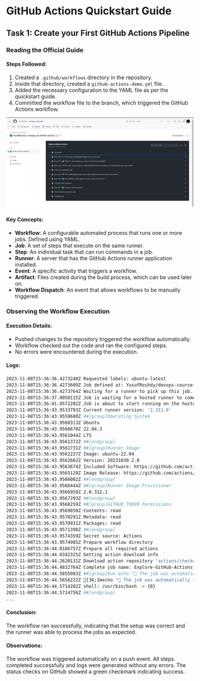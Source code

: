 # GitHub Actions Quickstart Guide

## Task 1: Create your First GitHub Actions Pipeline

### Reading the Official Guide

#### Steps Followed:

1. Created a `.github/workflows` directory in the repository.
2. Inside that directory, created a `github-actions-demo.yml` file.
3. Added the necessary configuration to the YAML file as per the quickstart guide.
4. Committed the workflow file to the branch, which triggered the GitHub Actions workflow.

![Alt text](/images/lab9task1.png)

#### Key Concepts:

- **Workflow**: A configurable automated process that runs one or more jobs. Defined using YAML.
- **Job**: A set of steps that execute on the same runner.
- **Step**: An individual task that can run commands in a job.
- **Runner**: A server that has the GitHub Actions runner application installed.
- **Event**: A specific activity that triggers a workflow.
- **Artifact**: Files created during the build process, which can be used later on.
- **Workflow Dispatch**: An event that allows workflows to be manually triggered.

### Observing the Workflow Execution

#### Execution Details:

- Pushed changes to the repository triggered the workflow automatically.
- Workflow checked out the code and ran the configured steps.
- No errors were encountered during the execution.

#### Logs:
```sh
2023-11-08T15:36:36.4273240Z Requested labels: ubuntu-latest
2023-11-08T15:36:36.4273609Z Job defined at: YusufRoshdy/devops-course-labs/.github/workflows/github-actions-demo.yml@refs/heads/lab9
2023-11-08T15:36:36.4273764Z Waiting for a runner to pick up this job...
2023-11-08T15:36:37.0058115Z Job is waiting for a hosted runner to come online.
2023-11-08T15:36:41.0572202Z Job is about to start running on the hosted runner: GitHub Actions 1 (hosted)
2023-11-08T15:36:43.9533793Z Current runner version: '2.311.0'
2023-11-08T15:36:43.9559680Z ##[group]Operating System
2023-11-08T15:36:43.9560313Z Ubuntu
2023-11-08T15:36:43.9560670Z 22.04.3
2023-11-08T15:36:43.9561044Z LTS
2023-11-08T15:36:43.9561372Z ##[endgroup]
2023-11-08T15:36:43.9561731Z ##[group]Runner Image
2023-11-08T15:36:43.9562227Z Image: ubuntu-22.04
2023-11-08T15:36:43.9562662Z Version: 20231030.2.0
2023-11-08T15:36:43.9563674Z Included Software: https://github.com/actions/runner-images/blob/ubuntu22/20231030.2/images/linux/Ubuntu2204-Readme.md
2023-11-08T15:36:43.9565128Z Image Release: https://github.com/actions/runner-images/releases/tag/ubuntu22%2F20231030.2
2023-11-08T15:36:43.9566002Z ##[endgroup]
2023-11-08T15:36:43.9566444Z ##[group]Runner Image Provisioner
2023-11-08T15:36:43.9566950Z 2.0.312.1
2023-11-08T15:36:43.9567293Z ##[endgroup]
2023-11-08T15:36:43.9568259Z ##[group]GITHUB_TOKEN Permissions
2023-11-08T15:36:43.9569850Z Contents: read
2023-11-08T15:36:43.9570291Z Metadata: read
2023-11-08T15:36:43.9570931Z Packages: read
2023-11-08T15:36:43.9571398Z ##[endgroup]
2023-11-08T15:36:43.9574359Z Secret source: Actions
2023-11-08T15:36:43.9574985Z Prepare workflow directory
2023-11-08T15:36:44.0186757Z Prepare all required actions
2023-11-08T15:36:44.0342325Z Getting action download info
2023-11-08T15:36:44.2620131Z Download action repository 'actions/checkout@v4' (SHA:b4ffde65f46336ab88eb53be808477a3936bae11)
2023-11-08T15:36:44.4832764Z Complete job name: Explore-GitHub-Actions
2023-11-08T15:36:44.5655083Z ##[group]Run echo "🎉 The job was automatically triggered by a push event."
2023-11-08T15:36:44.5656222Z [36;1mecho "🎉 The job was automatically triggered by a push event."[0m
2023-11-08T15:36:44.5714282Z shell: /usr/bin/bash -e {0}
2023-11-08T15:36:44.5714756Z ##[endgroup]
...
```

#### Conclusion:

The workflow ran successfully, indicating that the setup was correct and the runner was able to process the jobs as expected.

#### Observations:

The workflow was triggered automatically on a push event. All steps completed successfully and logs were generated without any errors. The status checks on GitHub showed a green checkmark indicating success.
